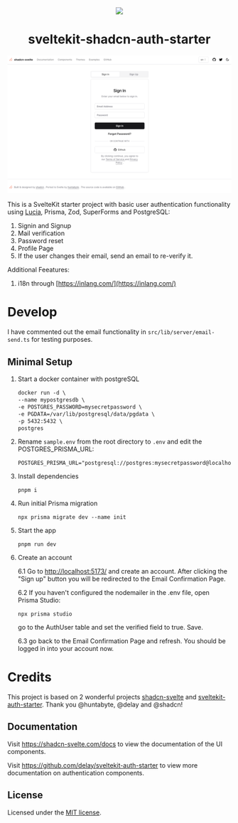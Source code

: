<p align="center">
 <img align="center" src="https://raw.githubusercontent.com/huntabyte/shadcn-svelte/main/apps/www/static/android-chrome-192x192.png" height="96" />
 <h1 align="center">
  sveltekit-shadcn-auth-starter
 </h1>
</p>

![hero](/static/auth.png)

This is a SvelteKit starter project with basic user authentication functionality using [Lucia](https://lucia-auth.com/), Prisma, Zod, SuperForms and PostgreSQL:

1. Signin and Signup
2. Mail verification
3. Password reset
4. Profile Page
5. If the user changes their email, send an email to re-verify it.

Additional Feeatures:

1. i18n through [https://inlang.com/](https://inlang.com/)

# Develop

I have commented out the email functionality in `src/lib/server/email-send.ts` for testing purposes.

## Minimal Setup

1. Start a docker container with postgreSQL
    ```
    docker run -d \
    --name mypostgresdb \
    -e POSTGRES_PASSWORD=mysecretpassword \
    -e PGDATA=/var/lib/postgresql/data/pgdata \
    -p 5432:5432 \
    postgres
    ```
2. Rename `sample.env` from the root directory to `.env` and edit the POSTGRES_PRISMA_URL:
    ```
    POSTGRES_PRISMA_URL="postgresql://postgres:mysecretpassword@localhost:5432/postgres"
    ```
3. Install dependencies
    ```
    pnpm i
    ```
4. Run initial Prisma migration
    ```
    npx prisma migrate dev --name init
    ```
5. Start the app
    ```
    pnpm run dev
    ```
6. Create an account

    6.1 Go to [http://localhost:5173/](http://localhost:5173/) and create an account. After clicking the "Sign up" button you will be redirected to the Email Confirmation Page.

    6.2 If you haven't configured the nodemailer in the .env file, open Prisma Studio:

    ```
    npx prisma studio
    ```

    go to the AuthUser table and set the verified field to true. Save.

    6.3 go back to the Email Confirmation Page and refresh. You should be logged in into your account now.

# Credits

This project is based on 2 wonderful projects [shadcn-svelte](https://www.shadcn-svelte.com/) and [sveltekit-auth-starter](https://github.com/delay/sveltekit-auth-starter). Thank you @huntabyte, @delay and @shadcn!

## Documentation

Visit https://shadcn-svelte.com/docs to view the documentation of the UI components.

Visit https://github.com/delay/sveltekit-auth-starter to view more documentation on authentication components.

## License

Licensed under the [MIT license](https://github.com/gribard/ui/blob/main/LICENSE.md).
